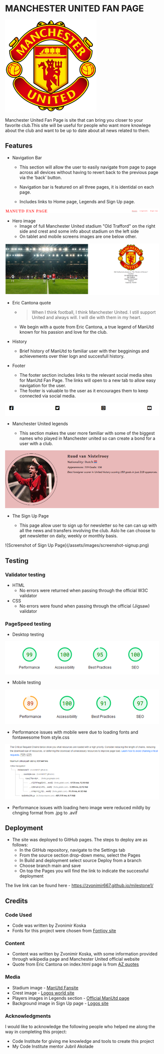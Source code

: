 # MANCHESTER UNITED FAN PAGE

![Picture of Man.Utd. crest](/assets/images/crest-small.png)

Manchester United Fan Page is site that can bring you closer to your favorite club.This site will be useful for people who want more knowlege about the club and want to be up to date about all news related to them.

## Features

- Navigation Bar

  - This section will allow the user to easily navigate from page to page across all devices without having to revert back to the previous page via the ‘back’ button.
  
  - Navigation bar is featured on all three pages, it is identidal on each page.
  - Includes links to Home page, Legends and Sign Up page.

![Screenshot of navigation bar.](/assets/images/Navigation-bar.png)

- Hero image
  - Image of full Manchester United stadium "Old Trafford" on the right side and crest and some info about stadium on the left side
  - On tablet and mobile screens images are one below other.

![Screenshot of hero image](/assets/images/screenshot-hero.png)

- Eric Cantona quote

  - > When I think football, I think Manchester United. I still support United and always will. I will die with them in my heart.
  - We begin with a quote from Eric Cantona,  a true legend of ManUtd known for his passion and love for the club.

- History

  - Brief history of ManUtd to familiar user with ther begginings and achievements over thier logn and succesfull history.

- Footer

  - The footer section includes links to the relevant social media sites for ManUtd Fan Page. The links will open to a new tab to allow easy navigation for the user.
  - The footer is valuable to the user as it encourages them to keep connected via social media.

![Screenshot of footer](/assets/images/footer.png)

- Manchester United legends

  - This section makes the user more familiar with some of the biggest names who played in Manchester united so can create a bond for a user with a club.

![Screenshot of legends section](/assets/images/screenshot-legends.png)

- The Sign Up Page

  - This page allow user to sign up for newsletter so he can can up with all the news and transfers involving the club. Aslo he can choose to get newsletter on daily, weekly or monthly basis.

!{Screenshot of Sign Up Page}(/assets/images/screenshot-signup.png)

## Testing

### Validator testing

- HTML
  - No errors were returned when passing through the official W3C validator
- CSS
  - No errors were found when passing through the official (Jigsaw) validator

### PageSpeed testing

- Desktop testing
  
![Screenshot of PageSpeed desktop testing](/assets/images/desktop-testing.png)

- Mobile testing

![Screenshot of PageSpeed mobile testing](/assets/images/mobile-testing.png)

- Performance issues with mobile were due to loading fonts and fontawesome from style.css

![Screenshot 1 from PageSpeed performance](/assets/images/testing1.png)

- Performance issues with loading hero image were reduced mildly by chnging format from .jpg to .avif

## Deployment

- The site was deployed to GitHub pages. The steps to deploy are as follows:
  - In the GitHub repository, navigate to the Settings tab
  - From the source section drop-down menu, select the Pages
  - In Build and deployment select source Deploy from a branch
  - Choose branch main and save
  - On top the Pages you will find the link to indicate the successful deployment

The live link can be found here - <https://zvonimir667.github.io/milestone1/>

## Credits

### Code Used

- Code was written by Zvonimir Koska
- Fonts for this project were chosen from [Fontjoy site](https://fontjoy.com/)

### Content

- Content was written by Zvonimir Koska, with some information provided through wikipedia page and Manchester United official website
- Quote from Eric Cantona on index.html page is from [AZ quotes](https://www.azquotes.com/quotes/topics/manchester-united.html)

### Media

- Stadium image - [ManUtd Fansite](https://thebusbybabe.sbnation.com/)
- Crest image - [Logos world site](<https://logos-world.net>)
- Players images in Legends section - [Official ManUtd page](<https://www.manutd.com/>)
- Background image in Sign Up page - [Logos site](<https://logos-download.com/>)

### Acknowledgments

I would like to acknowledge the following people who helped me along the way in completing this project:

- Code Institute for giving me knowledge and tools to create this project
- My Code Institute mentor Jubril Akolade
